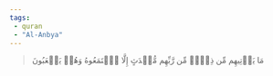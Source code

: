 ```yaml
---
tags: 
 - quran 
 - "Al-Anbya"
---
```


> مَا يَأۡتِيهِم مِّن ذِكۡرٖ مِّن رَّبِّهِم مُّحۡدَثٍ إِلَّا ٱسۡتَمَعُوهُ وَهُمۡ يَلۡعَبُونَ
